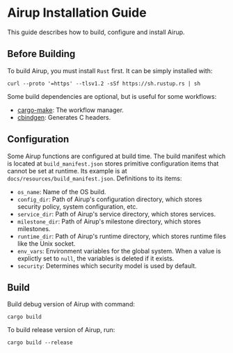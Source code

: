 # Airup Installation Guide
This guide describes how to build, configure and install Airup.

## Before Building
To build Airup, you must install `Rust` first. It can be simply installed with:
```shell
curl --proto '=https' --tlsv1.2 -sSf https://sh.rustup.rs | sh
```

Some build dependencies are optional, but is useful for some workflows:
 - [cargo-make](https://github.com/sagiegurari/cargo-make): The workflow manager.
 - [cbindgen](https://github.com/mozilla/cbindgen): Generates C headers.

## Configuration
Some Airup functions are configured at build time. The build manifest which is located at `build_manifest.json` stores primitive
configuration items that cannot be set at runtime. Its example is at `docs/resources/build_manifest.json`. Definitions to its
items:
 - `os_name`: Name of the OS build.
 - `config_dir`: Path of Airup's configuration directory, which stores security policy, system configuration, etc.
 - `service_dir`: Path of Airup's service directory, which stores services.
 - `milestone_dir`: Path of Airup's milestone directory, which stores milestones.
 - `runtime_dir`: Path of Airup's runtime directory, which stores runtime files like the Unix socket.
 - `env_vars`: Environment variables for the global system. When a value is explictly set to `null`, the variables is deleted if it exists.
 - `security`: Determines which security model is used by default.

## Build
Build debug version of Airup with command:
```shell
cargo build
```

To build release version of Airup, run:
```shell
cargo build --release
```